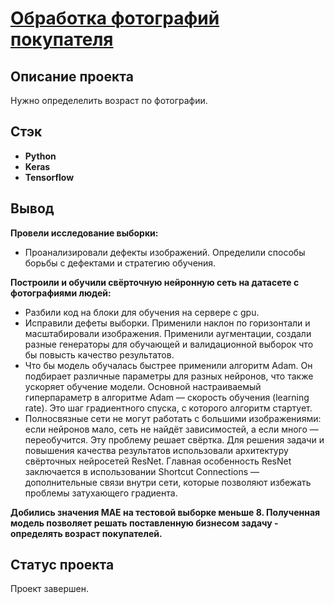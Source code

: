 # <a href='https://github.com/DmitryTatarintsev/My_repository/blob/main/1/1.ipynb'>Обработка фотографий покупателя</a>
## Описание проекта
Нужно определелить возраст по фотографии.
## Стэк
- **Python**
- **Keras**
- **Tensorflow**

## Вывод
**Провели исследование выборки:**

- Проанализировали дефекты изображений. Определили способы борьбы с дефектами и стратегию обучения.

**Построили и обучили свёрточную нейронную сеть на датасете с фотографиями людей:**

- Разбили код на блоки для обучения на сервере с gpu.
- Исправили дефеты выборки. Применили наклон по горизонтали и масштабировали изображения. Применили аугментации, создали разные генераторы для обучающей и валидационной выборок что бы повысть качество результатов.
- Что бы модель обучалась быстрее применили алгоритм Adam. Он подбирает различные параметры для разных нейронов, что также ускоряет обучение модели. Основной настраиваемый гиперпараметр в алгоритме Adam — скорость обучения (learning rate). Это шаг градиентного спуска, с которого алгоритм стартует.
- Полносвязные сети не могут работать с большими изображениями: если нейронов мало, сеть не найдёт зависимостей, а если много — переобучится. Эту проблему решает свёртка. Для решения задачи и повышения качества результатов использовали архитектуру свёрточных нейросетей ResNet. Главная особенность ResNet заключается в использовании Shortcut Connections — дополнительные связи внутри сети, которые позволяют избежать проблемы затухающего градиента.

**Добились значения MAE на тестовой выборке меньше 8. Полученная модель позволяет решать поставленную бизнесом задачу - определять возраст покупателей.**

## Статус проекта
Проект завершен.
